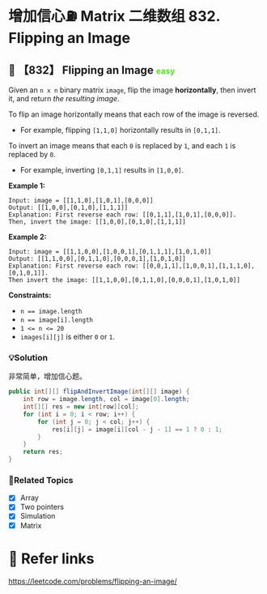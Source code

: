 # 增加信心⛽️ Matrix 二维数组 832. Flipping an Image

##  💙 【832】 Flipping an Image <font size="3" color="#4FE915">easy</font>

Given an `n x n` binary matrix `image`, flip the image **horizontally**, then invert it, and return *the resulting image*.

To flip an image horizontally means that each row of the image is reversed.

- For example, flipping `[1,1,0]` horizontally results in `[0,1,1]`.

To invert an image means that each `0` is replaced by `1`, and each `1` is replaced by `0`.

- For example, inverting `[0,1,1]` results in `[1,0,0]`.

**Example 1:**

```
Input: image = [[1,1,0],[1,0,1],[0,0,0]]
Output: [[1,0,0],[0,1,0],[1,1,1]]
Explanation: First reverse each row: [[0,1,1],[1,0,1],[0,0,0]].
Then, invert the image: [[1,0,0],[0,1,0],[1,1,1]]
```

**Example 2:**

```
Input: image = [[1,1,0,0],[1,0,0,1],[0,1,1,1],[1,0,1,0]]
Output: [[1,1,0,0],[0,1,1,0],[0,0,0,1],[1,0,1,0]]
Explanation: First reverse each row: [[0,0,1,1],[1,0,0,1],[1,1,1,0],[0,1,0,1]].
Then invert the image: [[1,1,0,0],[0,1,1,0],[0,0,0,1],[1,0,1,0]]
```

**Constraints:**

- `n == image.length`
- `n == image[i].length`
- `1 <= n <= 20`
- `images[i][j]` is either `0` or `1`.

### 💡Solution

非常简单，增加信心题。

```Java
public int[][] flipAndInvertImage(int[][] image) {
    int row = image.length, col = image[0].length;
    int[][] res = new int[row][col];
    for (int i = 0; i < row; i++) {
        for (int j = 0; j < col; j++) {
            res[i][j] = image[i][col - j - 1] == 1 ? 0 : 1;
        }
    }
    return res;
}
```

### 🚦Related Topics

- [x] Array
- [x] Two pointers
- [x] Simulation
- [x] Matrix 

# 🔗 Refer links

https://leetcode.com/problems/flipping-an-image/